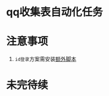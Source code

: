 # qq收集表自动化任务

# 注意事项
1. `id登录`方案需安装[额外脚本](https://greasyfork.org/zh-CN/scripts/491634-%E8%85%BE%E8%AE%AF%E6%96%87%E6%A1%A3%E8%87%AA%E5%8A%A8%E5%8C%96%E4%BB%BB%E5%8A%A1%E6%89%A9%E5%B1%95)

# 未完待续